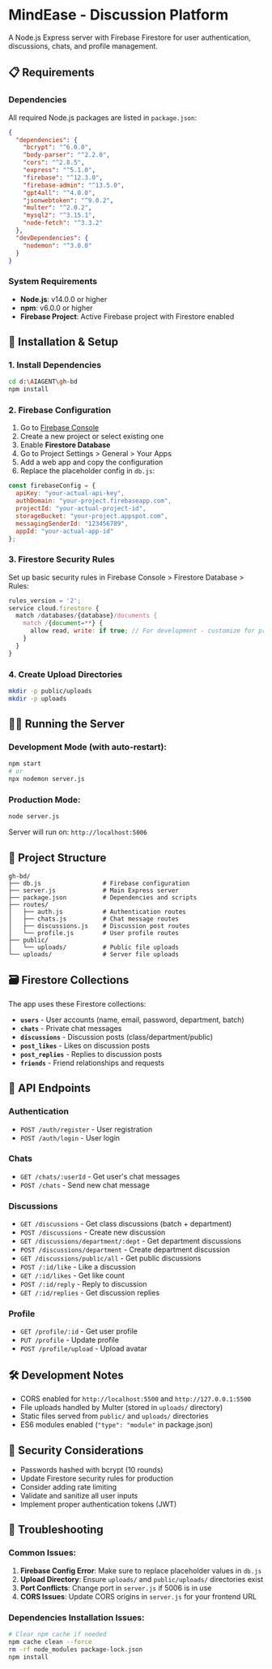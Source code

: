 # MindEase - Discussion Platform

A Node.js Express server with Firebase Firestore for user authentication, discussions, chats, and profile management.

## 📋 Requirements

### Dependencies
All required Node.js packages are listed in `package.json`:

```json
{
  "dependencies": {
    "bcrypt": "^6.0.0",
    "body-parser": "^2.2.0", 
    "cors": "^2.8.5",
    "express": "^5.1.0",
    "firebase": "^12.3.0",
    "firebase-admin": "^13.5.0",
    "gpt4all": "^4.0.0",
    "jsonwebtoken": "^9.0.2",
    "multer": "^2.0.2",
    "mysql2": "^3.15.1",
    "node-fetch": "^3.3.2"
  },
  "devDependencies": {
    "nodemon": "^3.0.0"
  }
}
```

### System Requirements
- **Node.js**: v14.0.0 or higher
- **npm**: v6.0.0 or higher
- **Firebase Project**: Active Firebase project with Firestore enabled

## 🚀 Installation & Setup

### 1. Install Dependencies
```bash
cd d:\AIAGENT\gh-bd
npm install
```

### 2. Firebase Configuration
1. Go to [Firebase Console](https://console.firebase.google.com)
2. Create a new project or select existing one
3. Enable **Firestore Database**
4. Go to Project Settings > General > Your Apps
5. Add a web app and copy the configuration
6. Replace the placeholder config in `db.js`:

```javascript
const firebaseConfig = {
  apiKey: "your-actual-api-key",
  authDomain: "your-project.firebaseapp.com", 
  projectId: "your-actual-project-id",
  storageBucket: "your-project.appspot.com",
  messagingSenderId: "123456789",
  appId: "your-actual-app-id"
};
```

### 3. Firestore Security Rules
Set up basic security rules in Firebase Console > Firestore Database > Rules:

```javascript
rules_version = '2';
service cloud.firestore {
  match /databases/{database}/documents {
    match /{document=**} {
      allow read, write: if true; // For development - customize for production
    }
  }
}
```

### 4. Create Upload Directories
```bash
mkdir -p public/uploads
mkdir -p uploads
```

## 🏃‍♂️ Running the Server

### Development Mode (with auto-restart):
```bash
npm start
# or
npx nodemon server.js
```

### Production Mode:
```bash
node server.js
```

Server will run on: `http://localhost:5006`

## 📁 Project Structure

```
gh-bd/
├── db.js                 # Firebase configuration
├── server.js             # Main Express server
├── package.json          # Dependencies and scripts
├── routes/
│   ├── auth.js           # Authentication routes
│   ├── chats.js          # Chat message routes  
│   ├── discussions.js    # Discussion post routes
│   └── profile.js        # User profile routes
├── public/
│   └── uploads/          # Public file uploads
└── uploads/              # Server file uploads
```

## 🗃️ Firestore Collections

The app uses these Firestore collections:

- **`users`** - User accounts (name, email, password, department, batch)
- **`chats`** - Private chat messages
- **`discussions`** - Discussion posts (class/department/public)
- **`post_likes`** - Likes on discussion posts
- **`post_replies`** - Replies to discussion posts
- **`friends`** - Friend relationships and requests

## 🔗 API Endpoints

### Authentication
- `POST /auth/register` - User registration
- `POST /auth/login` - User login

### Chats  
- `GET /chats/:userId` - Get user's chat messages
- `POST /chats` - Send new chat message

### Discussions
- `GET /discussions` - Get class discussions (batch + department)
- `POST /discussions` - Create new discussion
- `GET /discussions/department/:dept` - Get department discussions
- `POST /discussions/department` - Create department discussion
- `GET /discussions/public/all` - Get public discussions
- `POST /:id/like` - Like a discussion
- `GET /:id/likes` - Get like count
- `POST /:id/reply` - Reply to discussion
- `GET /:id/replies` - Get discussion replies

### Profile
- `GET /profile/:id` - Get user profile
- `PUT /profile` - Update profile
- `POST /profile/upload` - Upload avatar

## 🛠️ Development Notes

- CORS enabled for `http://localhost:5500` and `http://127.0.0.1:5500`
- File uploads handled by Multer (stored in `uploads/` directory)
- Static files served from `public/` and `uploads/` directories
- ES6 modules enabled (`"type": "module"` in package.json)

## 🔐 Security Considerations

- Passwords hashed with bcrypt (10 rounds)
- Update Firestore security rules for production
- Consider adding rate limiting
- Validate and sanitize all user inputs
- Implement proper authentication tokens (JWT)

## 🚨 Troubleshooting

### Common Issues:

1. **Firebase Config Error**: Make sure to replace placeholder values in `db.js`
2. **Upload Directory**: Ensure `uploads/` and `public/uploads/` directories exist
3. **Port Conflicts**: Change port in `server.js` if 5006 is in use
4. **CORS Issues**: Update CORS origins in `server.js` for your frontend URL

### Dependencies Installation Issues:
```bash
# Clear npm cache if needed
npm cache clean --force
rm -rf node_modules package-lock.json
npm install
```